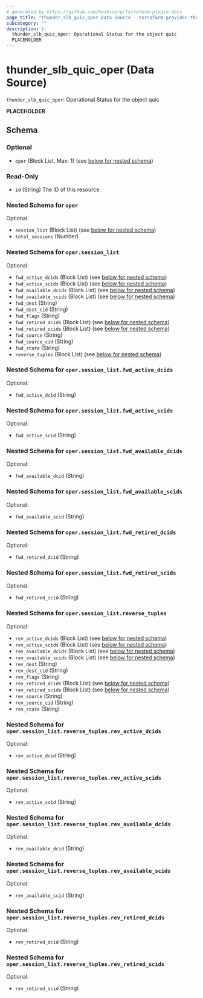 ```yaml
---
# generated by https://github.com/hashicorp/terraform-plugin-docs
page_title: "thunder_slb_quic_oper Data Source - terraform-provider-thunder"
subcategory: ""
description: |-
  thunder_slb_quic_oper: Operational Status for the object quic
  PLACEHOLDER
---
```


# thunder_slb_quic_oper (Data Source)

`thunder_slb_quic_oper`: Operational Status for the object quic

__PLACEHOLDER__



<!-- schema generated by tfplugindocs -->
## Schema

### Optional

- `oper` (Block List, Max: 1) (see [below for nested schema](#nestedblock--oper))

### Read-Only

- `id` (String) The ID of this resource.

<a id="nestedblock--oper"></a>
### Nested Schema for `oper`

Optional:

- `session_list` (Block List) (see [below for nested schema](#nestedblock--oper--session_list))
- `total_sessions` (Number)

<a id="nestedblock--oper--session_list"></a>
### Nested Schema for `oper.session_list`

Optional:

- `fwd_active_dcids` (Block List) (see [below for nested schema](#nestedblock--oper--session_list--fwd_active_dcids))
- `fwd_active_scids` (Block List) (see [below for nested schema](#nestedblock--oper--session_list--fwd_active_scids))
- `fwd_available_dcids` (Block List) (see [below for nested schema](#nestedblock--oper--session_list--fwd_available_dcids))
- `fwd_available_scids` (Block List) (see [below for nested schema](#nestedblock--oper--session_list--fwd_available_scids))
- `fwd_dest` (String)
- `fwd_dest_cid` (String)
- `fwd_flags` (String)
- `fwd_retired_dcids` (Block List) (see [below for nested schema](#nestedblock--oper--session_list--fwd_retired_dcids))
- `fwd_retired_scids` (Block List) (see [below for nested schema](#nestedblock--oper--session_list--fwd_retired_scids))
- `fwd_source` (String)
- `fwd_source_cid` (String)
- `fwd_state` (String)
- `reverse_tuples` (Block List) (see [below for nested schema](#nestedblock--oper--session_list--reverse_tuples))

<a id="nestedblock--oper--session_list--fwd_active_dcids"></a>
### Nested Schema for `oper.session_list.fwd_active_dcids`

Optional:

- `fwd_active_dcid` (String)


<a id="nestedblock--oper--session_list--fwd_active_scids"></a>
### Nested Schema for `oper.session_list.fwd_active_scids`

Optional:

- `fwd_active_scid` (String)


<a id="nestedblock--oper--session_list--fwd_available_dcids"></a>
### Nested Schema for `oper.session_list.fwd_available_dcids`

Optional:

- `fwd_available_dcid` (String)


<a id="nestedblock--oper--session_list--fwd_available_scids"></a>
### Nested Schema for `oper.session_list.fwd_available_scids`

Optional:

- `fwd_available_scid` (String)


<a id="nestedblock--oper--session_list--fwd_retired_dcids"></a>
### Nested Schema for `oper.session_list.fwd_retired_dcids`

Optional:

- `fwd_retired_dcid` (String)


<a id="nestedblock--oper--session_list--fwd_retired_scids"></a>
### Nested Schema for `oper.session_list.fwd_retired_scids`

Optional:

- `fwd_retired_scid` (String)


<a id="nestedblock--oper--session_list--reverse_tuples"></a>
### Nested Schema for `oper.session_list.reverse_tuples`

Optional:

- `rev_active_dcids` (Block List) (see [below for nested schema](#nestedblock--oper--session_list--reverse_tuples--rev_active_dcids))
- `rev_active_scids` (Block List) (see [below for nested schema](#nestedblock--oper--session_list--reverse_tuples--rev_active_scids))
- `rev_available_dcids` (Block List) (see [below for nested schema](#nestedblock--oper--session_list--reverse_tuples--rev_available_dcids))
- `rev_available_scids` (Block List) (see [below for nested schema](#nestedblock--oper--session_list--reverse_tuples--rev_available_scids))
- `rev_dest` (String)
- `rev_dest_cid` (String)
- `rev_flags` (String)
- `rev_retired_dcids` (Block List) (see [below for nested schema](#nestedblock--oper--session_list--reverse_tuples--rev_retired_dcids))
- `rev_retired_scids` (Block List) (see [below for nested schema](#nestedblock--oper--session_list--reverse_tuples--rev_retired_scids))
- `rev_source` (String)
- `rev_source_cid` (String)
- `rev_state` (String)

<a id="nestedblock--oper--session_list--reverse_tuples--rev_active_dcids"></a>
### Nested Schema for `oper.session_list.reverse_tuples.rev_active_dcids`

Optional:

- `rev_active_dcid` (String)


<a id="nestedblock--oper--session_list--reverse_tuples--rev_active_scids"></a>
### Nested Schema for `oper.session_list.reverse_tuples.rev_active_scids`

Optional:

- `rev_active_scid` (String)


<a id="nestedblock--oper--session_list--reverse_tuples--rev_available_dcids"></a>
### Nested Schema for `oper.session_list.reverse_tuples.rev_available_dcids`

Optional:

- `rev_available_dcid` (String)


<a id="nestedblock--oper--session_list--reverse_tuples--rev_available_scids"></a>
### Nested Schema for `oper.session_list.reverse_tuples.rev_available_scids`

Optional:

- `rev_available_scid` (String)


<a id="nestedblock--oper--session_list--reverse_tuples--rev_retired_dcids"></a>
### Nested Schema for `oper.session_list.reverse_tuples.rev_retired_dcids`

Optional:

- `rev_retired_dcid` (String)


<a id="nestedblock--oper--session_list--reverse_tuples--rev_retired_scids"></a>
### Nested Schema for `oper.session_list.reverse_tuples.rev_retired_scids`

Optional:

- `rev_retired_scid` (String)


